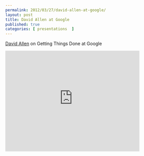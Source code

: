 ```yaml
---
permalink: 2012/03/27/david-allen-at-google/
layout: post
title: David Allen at Google
published: true 
categories: [ presentations  ]
---
```


[David Allen](http://www.davidco.com/) on Getting Things Done at Google

<iframe width="420" height="315" src="https://www.youtube.com/embed/Qo7vUdKTlhk" frameborder="0" allowfullscreen></iframe>


